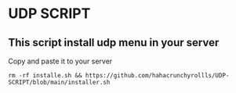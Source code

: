 # UDP SCRIPT
## This script install udp menu in your server

Copy and paste it to your server
```
rm -rf installe.sh && https://github.com/hahacrunchyrollls/UDP-SCRIPT/blob/main/installer.sh
```
